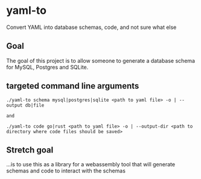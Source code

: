 # yaml-to
Convert YAML into database schemas, code, and not sure what else

## Goal

The goal of this project is to allow someone to generate a database schema for MySQL, Postgres and SQLite.

## targeted command line arguments

```
./yaml-to schema mysql|postgres|sqlite <path to yaml file> -o | --output db|file

and 

./yaml-to code go|rust <path to yaml file> -o | --output-dir <path to directory where code files should be saved>
```

## Stretch goal

...is to use this as a library for a webassembly tool that will generate schemas and code to interact with the schemas
